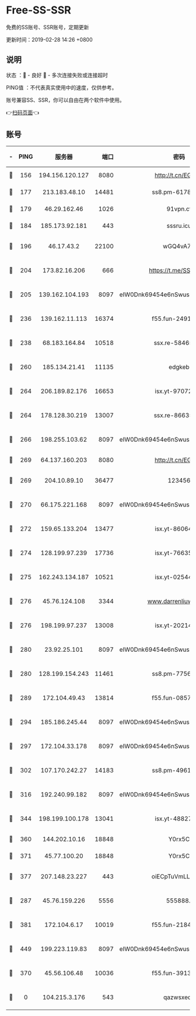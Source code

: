 # Free-SS-SSR

免费的SS账号、SSR账号，定期更新

更新时间：2019-02-28 14:26 +0800

## 说明

状态     ：🙂 - 良好 🙁 - 多次连接失败或连接超时

PING值   ：不代表真实使用中的速度，仅供参考。

账号兼容SS、SSR，你可以自由在两个软件中使用。

👉[扫码页面](https://liesauer.github.io/free-ss-ssr.github.io/)👈

## 账号

|-|PING|服务器|端口|密码|加密方式|区域|
|:----:|:----:|:-----:|-----:|:----:|:----:|:----:|
|🙂|156|194.156.120.127|8080|http://t.cn/EGJIyrl|rc4-md5|RU|
|🙂|177|213.183.48.10|14481|ss8.pm-61788121|rc4-md5|RU|
|🙂|179|46.29.162.46|1026|91vpn.cf|rc4-md5|RU|
|🙂|184|185.173.92.181|443|sssru.icu|rc4-md5|RU|
|🙂|196|46.17.43.2|22100|wGQ4vA7D|aes-256-gcm|RU|
|🙂|204|173.82.16.206|666|https://t.me/SSR0000|aes-256-cfb|US|
|🙂|205|139.162.104.193|8097|eIW0Dnk69454e6nSwuspv9DmS201tQ0D|aes-256-cfb|JP|
|🙂|236|139.162.11.113|16374|f55.fun-24912847|aes-256-cfb|SG|
|🙂|238|68.183.164.84|10518|ssx.re-58465857|aes-256-cfb|US|
|🙂|260|185.134.21.41|11135|edgkeb|aes-256-cfb|GB|
|🙂|264|206.189.82.176|16653|isx.yt-97072561|aes-256-cfb|SG|
|🙂|264|178.128.30.219|13007|ssx.re-86635843|aes-256-cfb|SG|
|🙂|266|198.255.103.62|8097|eIW0Dnk69454e6nSwuspv9DmS201tQ0D|aes-256-cfb|US|
|🙂|269|64.137.160.203|8080|http://t.cn/EGJIyrl|rc4-md5|CA|
|🙂|269|204.10.89.10|36477|123456|aes-256-cfb|US|
|🙂|270|66.175.221.168|8097|eIW0Dnk69454e6nSwuspv9DmS201tQ0D|aes-256-cfb|US|
|🙂|272|159.65.133.204|13477|isx.yt-86064845|aes-256-cfb|SG|
|🙂|274|128.199.97.239|17736|isx.yt-76635136|aes-256-cfb|SG|
|🙂|275|162.243.134.187|10521|isx.yt-02544652|aes-256-cfb|US|
|🙂|276|45.76.124.108|3344|www.darrenliuwei.com|aes-256-cfb|AU|
|🙂|276|198.199.97.237|13008|isx.yt-20214943|aes-256-cfb|US|
|🙂|280|23.92.25.101|8097|eIW0Dnk69454e6nSwuspv9DmS201tQ0D|aes-256-cfb|US|
|🙂|280|128.199.154.243|11461|ss8.pm-77562719|aes-256-cfb|SG|
|🙂|289|172.104.49.43|13814|f55.fun-08578695|aes-256-cfb|SG|
|🙂|294|185.186.245.44|8097|eIW0Dnk69454e6nSwuspv9DmS201tQ0D|aes-256-cfb|NL|
|🙂|297|172.104.33.178|8097|eIW0Dnk69454e6nSwuspv9DmS201tQ0D|aes-256-cfb|SG|
|🙂|302|107.170.242.27|14183|ss8.pm-49612822|aes-256-cfb|US|
|🙂|316|192.240.99.182|8097|eIW0Dnk69454e6nSwuspv9DmS201tQ0D|aes-256-cfb|US|
|🙂|344|198.199.100.178|13041|isx.yt-48827241|aes-256-cfb|US|
|🙂|360|144.202.10.16|18848|Y0rx5C|rc4-md5|US|
|🙂|371|45.77.100.20|18848|Y0rx5C|rc4-md5|US|
|🙂|377|207.148.23.227|443|oiECpTuVmLLxk4Ts|aes-256-cfb|US|
|🙂|287|45.76.159.226|5556|555888..|aes-256-cfb|SG|
|🙂|381|172.104.6.17|10019|f55.fun-21841745|aes-256-cfb|US|
|🙂|449|199.223.119.83|8097|eIW0Dnk69454e6nSwuspv9DmS201tQ0D|aes-256-cfb|US|
|🙁|370|45.56.106.48|10036|f55.fun-39139628|aes-256-cfb|US|
|🙁|0|104.215.3.176|543|qazwsxedc|aes-256-gcm|JP|
